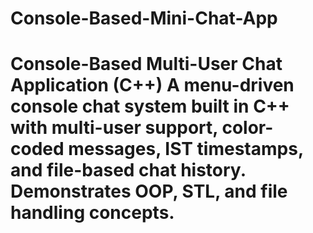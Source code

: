 # Console-Based-Mini-Chat-App
# Console-Based Multi-User Chat Application (C++)  A menu-driven console chat system built in C++ with multi-user support, color-coded messages, IST timestamps, and file-based chat history. Demonstrates OOP, STL, and file handling concepts.
